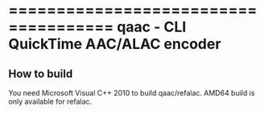 =====================================
qaac - CLI QuickTime AAC/ALAC encoder
=====================================

How to build
------------
You need Microsoft Visual C++ 2010 to build qaac/refalac.
AMD64 build is only available for refalac.
